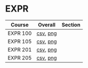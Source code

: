 # EXPR

| Course | Overall | Section |
| ------ | ------- | ------- |
| EXPR 100 | [csv](https://github.com/UCSD-Historical-Enrollment-Data/2024Spring/blob/main/overall/EXPR%20100.csv), [png](https://raw.githubusercontent.com/UCSD-Historical-Enrollment-Data/2024Spring/main/plot_overall/EXPR%20100.png) |  |
| EXPR 105 | [csv](https://github.com/UCSD-Historical-Enrollment-Data/2024Spring/blob/main/overall/EXPR%20105.csv), [png](https://raw.githubusercontent.com/UCSD-Historical-Enrollment-Data/2024Spring/main/plot_overall/EXPR%20105.png) |  |
| EXPR 201 | [csv](https://github.com/UCSD-Historical-Enrollment-Data/2024Spring/blob/main/overall/EXPR%20201.csv), [png](https://raw.githubusercontent.com/UCSD-Historical-Enrollment-Data/2024Spring/main/plot_overall/EXPR%20201.png) |  |
| EXPR 205 | [csv](https://github.com/UCSD-Historical-Enrollment-Data/2024Spring/blob/main/overall/EXPR%20205.csv), [png](https://raw.githubusercontent.com/UCSD-Historical-Enrollment-Data/2024Spring/main/plot_overall/EXPR%20205.png) |  |
